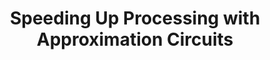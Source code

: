 ---
type: paper
title: "Speeding Up Processing with Approximation Circuits"
label: "Doi"
link: http://dx.doi.org/10.1109/MC.2004.1274006
year: 2004
authors:
  - name: Lu
    first: Shih-Lien
---